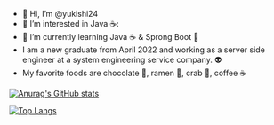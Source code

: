 - 👋 Hi, I’m @yukishi24
- 👀 I’m interested in Java ☕:
- 🌱 I’m currently learning Java ☕ & Sprong Boot 🥗
- I am a new graduate from April 2022 and working as a server side engineer at a system engineering service company. 👽
- My favorite foods are chocolate 🍫, ramen 🍜, crab 🦀, coffee ☕

[![Anurag's GitHub stats](https://github-readme-stats.vercel.app/api?username=yukishi24)](https://github.com/anuraghazra/github-readme-stats)

[![Top Langs](https://github-readme-stats.vercel.app/api/top-langs/?username=yukishi24
)](https://github.com/anuraghazra/github-readme-stats)
